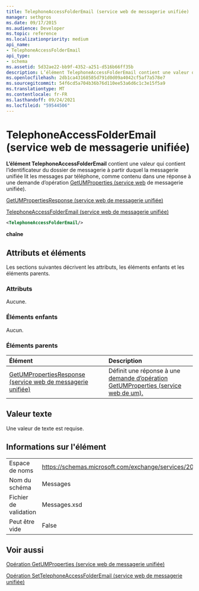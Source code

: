 ```yaml
---
title: TelephoneAccessFolderEmail (service web de messagerie unifiée)
manager: sethgros
ms.date: 09/17/2015
ms.audience: Developer
ms.topic: reference
ms.localizationpriority: medium
api_name:
- TelephoneAccessFolderEmail
api_type:
- schema
ms.assetid: 5d32ae22-bb9f-4352-a251-d516b66ff35b
description: L’élément TelephoneAccessFolderEmail contient une valeur qui contient l’identificateur du dossier de messagerie à partir duquel la messagerie unifiée lit les messages par téléphone, comme contenu dans une réponse à une demande d’opération GetUMProperties (service web de messagerie unifiée).
ms.openlocfilehash: 2db1ca43168585d791d0d09a4042cf5af7a578e7
ms.sourcegitcommit: 54f6cd5a704b36b76d110ee53a6d6c1c3e15f5a9
ms.translationtype: MT
ms.contentlocale: fr-FR
ms.lasthandoff: 09/24/2021
ms.locfileid: "59544506"
---
```

# <a name="telephoneaccessfolderemail-um-web-service"></a>TelephoneAccessFolderEmail (service web de messagerie unifiée)

**L’élément TelephoneAccessFolderEmail** contient une valeur qui contient l’identificateur du dossier de messagerie à partir duquel la messagerie unifiée lit les messages par téléphone, comme contenu dans une réponse à une demande d’opération [GetUMProperties (service web](getumproperties-operation-um-web-service.md) de messagerie unifiée). 
  
[GetUMPropertiesResponse (service web de messagerie unifiée)](getumpropertiesresponse-um-web-service.md)
  
[TelephoneAccessFolderEmail (service web de messagerie unifiée)](telephoneaccessfolderemail-um-web-service.md)
  
```xml
<TelephoneAccessFolderEmail/>
```

 **chaîne**
## <a name="attributes-and-elements"></a>Attributs et éléments

Les sections suivantes décrivent les attributs, les éléments enfants et les éléments parents.
  
### <a name="attributes"></a>Attributs

Aucune.
  
### <a name="child-elements"></a>Éléments enfants

Aucun.
  
### <a name="parent-elements"></a>Éléments parents

|**Élément**|**Description**|
|:-----|:-----|
|[GetUMPropertiesResponse (service web de messagerie unifiée)](getumpropertiesresponse-um-web-service.md) <br/> |Définit une réponse à une [demande d’opération GetUMProperties (service web de um).](getumproperties-operation-um-web-service.md)  <br/> |
   
## <a name="text-value"></a>Valeur texte

Une valeur de texte est requise.
  
## <a name="element-information"></a>Informations sur l'élément

|||
|:-----|:-----|
|Espace de noms  <br/> |https://schemas.microsoft.com/exchange/services/2006/messages  <br/> |
|Nom du schéma  <br/> |Messages  <br/> |
|Fichier de validation  <br/> |Messages.xsd  <br/> |
|Peut être vide  <br/> |False  <br/> |
   
## <a name="see-also"></a>Voir aussi



[Opération GetUMProperties (service web de messagerie unifiée)](getumproperties-operation-um-web-service.md)
  
[Opération SetTelephoneAccessFolderEmail (service web de messagerie unifiée)](settelephoneaccessfolderemail-operation-um-web-service.md)

